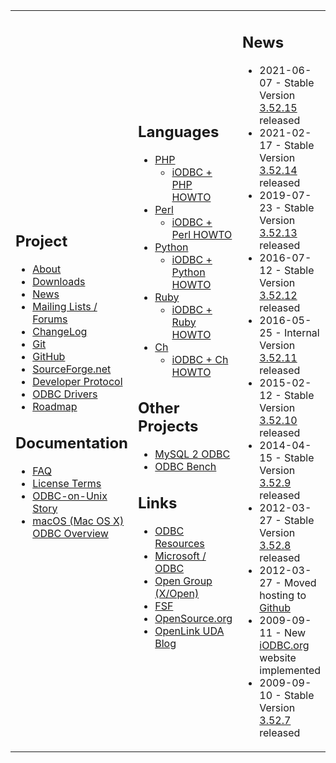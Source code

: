 <div id="content" class="topic-text" data-wv="http://www.openlinksw.com/Virtuoso/WikiV/" data-vi="http://www.openlinksw.com/virtuoso/xslt/" data-ie="http://www.openlinksw.com/Virtuoso/InclEng/" data-fn2="http://www.w3.org/2004/07/xpath-functions" data-xmlns="http://www.w3.org/1999/xhtml">

<table>
<colgroup>
<col style="width: 33%" />
<col style="width: 33%" />
<col style="width: 33%" />
</colgroup>
<tbody>
<tr class="odd">
<td><h2 id="project"><span id="Project"></span>Project</h2>
<ul>
<li><a href="/dataspace/doc/iodbc/wiki/iodbcWiki/About" class="c1">About</a></li>
<li><a href="/dataspace/doc/iodbc/wiki/iodbcWiki/Downloads" class="c1">Downloads</a></li>
<li><a href="/dataspace/doc/iodbc/wiki/iodbcWiki/News" class="c1">News</a></li>
<li><a href="/dataspace/doc/iodbc/wiki/iodbcWiki/MailingLists" class="c1">Mailing Lists / Forums</a></li>
<li><a href="https://github.com/openlink/iODBC/commits/develop" class="absuri">ChangeLog</a></li>
<li><a href="/dataspace/doc/iodbc/wiki/iodbcWiki/GitSource" class="c1">Git</a></li>
<li><a href="https://github.com/openlink/iODBC/" class="absuri">GitHub</a></li>
<li><a href="http://sf.net/projects/iodbc" class="absuri">SourceForge.net</a></li>
<li><a href="/dataspace/doc/iodbc/wiki/iodbcWiki/DevProto" class="c1">Developer Protocol</a></li>
<li><a href="/dataspace/doc/iodbc/wiki/iodbcWiki/ODBCDrivers" class="c1">ODBC Drivers</a></li>
<li><a href="/dataspace/doc/iodbc/wiki/iodbcWiki/Roadmap" class="c1">Roadmap</a></li>
</ul>
<h2 id="documentation"><span id="Documentation"></span>Documentation</h2>
<ul>
<li><a href="/dataspace/doc/iodbc/wiki/iodbcWiki/FAQ" class="c1">FAQ</a></li>
<li><a href="/dataspace/doc/iodbc/wiki/iodbcWiki/License" class="c1">License Terms</a></li>
<li><a href="/dataspace/doc/iodbc/wiki/iodbcWiki/ODBCOnUnix" class="c1">ODBC-on-Unix Story</a></li>
<li><a href="/dataspace/doc/iodbc/wiki/iodbcWiki/ODBCMacOSX" class="c1">macOS (Mac OS X) ODBC Overview</a></li>
</ul></td>
<td><h2 id="languages"><span id="Languages"></span>Languages</h2>
<ul>
<li><a href="/dataspace/doc/iodbc/wiki/iodbcWiki/IODBCPHP" class="c1">PHP</a>
<ul>
<li><a href="/dataspace/doc/iodbc/wiki/iodbcWiki/IODBCPHPHOWTO" class="c1">iODBC + PHP HOWTO</a></li>
</ul></li>
<li><a href="/dataspace/doc/iodbc/wiki/iodbcWiki/IODBCPerl" class="c1">Perl</a>
<ul>
<li><a href="/dataspace/doc/iodbc/wiki/iodbcWiki/IODBCPerlHOWTO" class="c1">iODBC + Perl HOWTO</a></li>
</ul></li>
<li><a href="/dataspace/doc/iodbc/wiki/iodbcWiki/IODBCPython" class="c1">Python</a>
<ul>
<li><a href="/dataspace/doc/iodbc/wiki/iodbcWiki/IODBCPythonHOWTO" class="c1">iODBC + Python HOWTO</a></li>
</ul></li>
<li><a href="/dataspace/doc/iodbc/wiki/iodbcWiki/IODBCRuby" class="c1">Ruby</a>
<ul>
<li><a href="/dataspace/doc/iodbc/wiki/iodbcWiki/IODBCRubyHOWTO" class="c1">iODBC + Ruby HOWTO</a></li>
</ul></li>
<li><a href="/dataspace/doc/iodbc/wiki/iodbcWiki/IODBCCh" class="c1">Ch</a>
<ul>
<li><a href="/dataspace/doc/iodbc/wiki/iodbcWiki/IODBCChHOWTO" class="c1">iODBC + Ch HOWTO</a></li>
</ul></li>
</ul>
<h2 id="other-projects"><span id="Other%20Projects"></span>Other Projects</h2>
<ul>
<li><a href="/dataspace/doc/iodbc/wiki/iodbcWiki/MySQL2ODBC" class="c1">MySQL 2 ODBC</a></li>
<li><a href="/dataspace/doc/iodbc/wiki/iodbcWiki/ODBCBench" class="c1">ODBC Bench</a></li>
</ul>
<h2 id="links"><span id="Links"></span>Links</h2>
<ul>
<li><a href="http://www.sqlsummit.com/ODBCPORT.HTM" class="absuri">ODBC Resources</a></li>
<li><a href="http://msdn.microsoft.com/en-us/library/ms710252(VS.85).aspx" class="absuri">Microsoft / ODBC</a></li>
<li><a href="http://www.opengroup.org/" class="absuri">Open Group (X/Open)</a></li>
<li><a href="http://www.fsf.org/" class="absuri">FSF</a></li>
<li><a href="http://www.opensource.org/" class="absuri">OpenSource.org</a></li>
<li><a href="http://www.openlinksw.com/weblogs/uda/" class="absuri">OpenLink UDA Blog</a></li>
</ul></td>
<td><h2 id="news"><span id="News"></span>News</h2>
<ul>
<li>2021-06-07 - Stable Version <a href="http://www.iodbc.org/dataspace/iodbc/wiki/iodbcWiki/ChangeNotes#2021-06-07%20-%20iODBC%20Stable%20Version%203.52.15%20Released" class="absuri">3.52.15</a> released</li>
<li>2021-02-17 - Stable Version <a href="http://www.iodbc.org/dataspace/iodbc/wiki/iodbcWiki/ChangeNotes#2021-02-17%20-%20iODBC%20Stable%20Version%203.52.14%20Released" class="absuri">3.52.14</a> released</li>
<li>2019-07-23 - Stable Version <a href="http://www.iodbc.org/dataspace/doc/iodbc/wiki/iodbcWiki/ChangeNotes#2019-07-23%20-%20iODBC%20Stable%20Version%203.52.13%20Released" class="absuri">3.52.13</a> released</li>
<li>2016-07-12 - Stable Version <a href="http://www.iodbc.org/dataspace/doc/iodbc/wiki/iodbcWiki/ChangeNotes#2016-07-12%20-%20iODBC%20Stable%20Version%203.52.12%20Released" class="absuri">3.52.12</a> released</li>
<li>2016-05-25 - Internal Version <a href="http://www.iodbc.org/dataspace/doc/iodbc/wiki/iodbcWiki/ChangeNotes#2016-05-25%20-%20iODBC%20Internal%20Version%203.52.11%20Released" class="absuri">3.52.11</a> released</li>
<li>2015-02-12 - Stable Version <a href="http://www.iodbc.org/dataspace/doc/iodbc/wiki/iodbcWiki/ChangeNotes#2015-02-12%20-%20iODBC%20Stable%20Version%203.52.10%20Released" class="absuri">3.52.10</a> released</li>
<li>2014-04-15 - Stable Version <a href="http://www.iodbc.org/dataspace/doc/iodbc/wiki/iodbcWiki/ChangeNotes#2014-04-15%20-%20iODBC%20Stable%20Version%203.52.9%20Released" class="absuri">3.52.9</a> released</li>
<li>2012-03-27 - Stable Version <a href="http://www.iodbc.org/dataspace/doc/iodbc/wiki/iodbcWiki/ChangeNotes#2012-03-27%20-%20iODBC%20Stable%20Version%203.52.8%20Released" class="absuri">3.52.8</a> released</li>
<li>2012-03-27 - Moved hosting to <a href="https://github.com/openlink/iODBC" class="absuri">Github</a></li>
<li>2009-09-11 - New <a href="http://www.iodbc.org" class="absuri">iODBC.org</a> website implemented</li>
<li>2009-09-10 - Stable Version <a href="http://www.iodbc.org/dataspace/doc/iodbc/wiki/iodbcWiki/ChangeNotes#2009-09-11%20-%20iODBC%20Stable%20Version%203.52.7%20Released" class="absuri">3.52.7</a> released</li>
</ul></td>
</tr>
</tbody>
</table>

</div>
